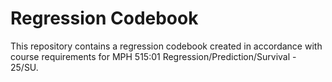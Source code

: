 # Regression Codebook

This repository contains a regression codebook created in accordance with course requirements for MPH 515:01 Regression/Prediction/Survival - 25/SU. 
